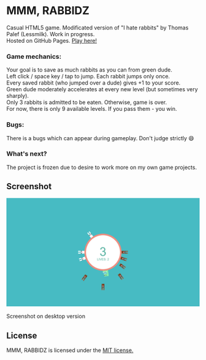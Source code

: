 # MMM, RABBIDZ
Casual HTML5 game. Modificated version of "I hate rabbits" by Thomas Palef (Lessmilk). Work in progress.<br/>
Hosted on GitHub Pages. [Play here!](https://vortepk.github.io/mmm_rabbidz/)

### Game mechanics:
Your goal is to save as much rabbits as you can from green dude.<br/>
Left click / space key / tap to jump. Each rabbit jumps only once.<br/>
Every saved rabbit (who jumped over a dude) gives +1 to your score.<br/>
Green dude moderately accelerates at every new level (but sometimes very sharply).<br/>
Only 3 rabbits is admitted to be eaten. Otherwise, game is over.<br/>
For now, there is only 9 available levels. If you pass them - you win.<br/>

### Bugs:
There is a bugs which can appear during gameplay. Don't judge strictly :smile:

### What's next?
The project is frozen due to desire to work more on my own game projects.

## Screenshot
<img src="https://github.com/vortepk/mmm_rabbidz/blob/master/images/gameplay.png" alt="Screenshot" />
<p>Screenshot on desktop version

## License
MMM, RABBIDZ is licensed under the [MIT license.](https://github.com/vortepk/mmm_rabbidz/blob/master/LICENSE)
